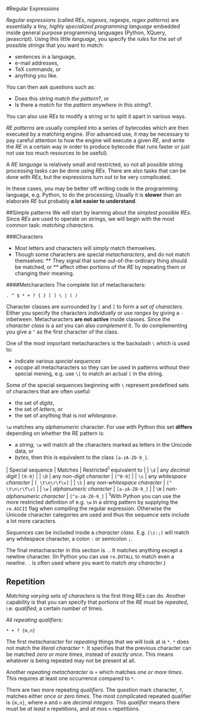 #Regular Expressions

_Regular expressions_ (called _REs_, _regexes_, _regexps_, _regex patterns_) are essentially a tiny, _highly specialized programming language_ embedded inside general purpose programming languages (Python, XQuery, javascript).
Using this little _language_, you specify the _rules_ for the _set_ of possible _strings_ that you want to _match_:
* sentences in a language, 
* e-mail addresses, 
* TeX commands, or
* anything you like. 

You can then ask questions such as:
* Does this _string_ _match_ _the pattern_?, or
* Is there a _match_ for the _pattern_ _anywhere_ in this _string_?.

You can also use _REs_ to modify a string or to split it apart in various ways.

_RE patterns_ are usually compiled into a series of bytecodes which are then executed by a matching engine.
(For advanced use, it may be necessary to pay careful attention to how the engine will execute a given _RE_, and write the _RE_ in a certain way in order to produce bytecode that runs faster or just not use too much resources to be useful).

A _RE language_ is relatively small and restricted, so not all possible string processing tasks can be done using _REs_. There are also tasks that can be done with _REs_, but the expressions turn out to be very complicated. 

In these cases, you may be better off writing code in the programming language, e.g. Python, to do the processing; Usually it is **slower** than an elaborate _RE_ but probably **a lot easier to understand**.

##Simple patterns
We will start by learning about the _simplest possible REs_. Since _REs_ are used to operate on strings, we will begin with the most common task: _matching characters_.

###Characters

* Most letters and characters will simply match themselves.
* Though some characters are special _metacharacters_, and do not match themselves: 
** They signal that some out-of-the-ordinary thing should be matched, or
** affect other portions of the _RE_ by repeating them or changing their meaning.

####Metcharacters
The complete list of metacharacters:
```
. ^ $ * + ? { } [ ] \ | ( )
```

Character classes are surrounded by `[` and `]` to form a _set of characters_. Either you specify the characters _individually_ or use _ranges_ by giving a `-` inbetween. Metacharacters **are not active** inside classes. Since the _character class_ is a _set_ you can also _complement_ it. To do complementing you give a `^` as the first character of the class. 

One of the most important metacharacters is the backslash `\` which is used to: 
* indicate various _special sequences_
* _escape_ all metacharacters so they can be used in patterns without their special mening, e.g. use `\[` to match an actual `[` in the string.

Some of the special sequences beginning with `\` represent predefined sets of characters that are often useful:
* the set of _digits_,
* the set of _letters_, or
* the set of anything that is _not whitespace_. 

`\w` matches any _alphanumeric_ character. For use with Python this set **differs** depending on whether the RE pattern is: 
* a _string_, `\w` will match all the characters marked as letters in the Unicode data, or 
* _bytes_, then this is equivalent to the class `[a-zA-Z0-9_]`. 

| Special sequence | Matches | Restricted<sup>1</sup> equivalent to |
| `\d` | any _decimal digit_ | `[0-9]` |
| `\D` | any _non-digit character_ | `[^0-9]` |
| `\s` | any _whitespace character_ | `[ \t\n\r\f\v]` |
| `\S` | any _non-whitespace character_ | `[^ \t\n\r\f\v]` |
| `\w` | _alphanumeric character_ | `[a-zA-Z0-9_]` |
| `\W` | _non-alphanumeric character_ | `[^a-zA-Z0-9_]` |
<sup>1</sup>With Python you can use the more restricted definition of e.g. `\w` in a string pattern by supplying the `re.ASCII` flag when compiling the regular expression. Otherwise the Unicode character categories are used and thus the sequence sets include a lot more caracters.

_Sequences_ can be included inside a _character class_. E.g. `[\s:;]` will match any whitespace character, a colon `:` or semicolon `;`.

The final metacharacter in this section is `.`. It matches anything except a newline character. 
(In Python you can use `re.DOTALL` to match even a _newline_. `.` is often used where you want to match _any character_.)

## Repetition

_Matching varying sets of characters_ is the first thing REs can do. Another capability is that you can specify that portions of the _RE_ must be _repeated_, i.e. _qualified_, a certain number of times.

All _repeating qualifiers_:
```
* + ? {m,n}
```

The first _metacharacter_ for _repeating_ things that we will look at is `*`. `*` does not match the _literal character_ `*`. It specifies that the previous character can be matched _zero or more times_, instead of _exactly once_. This means whatever is being repeated may not be present at all.

Another _repeating metacharacter_ is `+` which matches _one or more times_. This requires at least one occurrence compared to `*`.

There are two more repeating _qualifiers_. The question mark character, `?`, matches either _once or zero times_. The most complicated repeated qualifier is `{m,n}`, where `m` and `n` are _decimal integers_. This _qualifier_ means there must be _at least_ `m` repetitions, and _at mos_ `n` repetitions.

